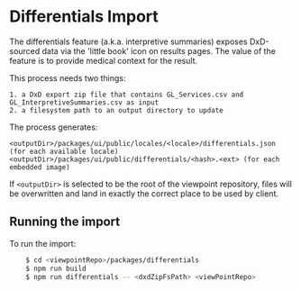 # Differentials Import

The differentials feature (a.k.a. interpretive summaries) exposes DxD-sourced data via the 'little book' icon on results pages. The value of the feature is to provide medical context for the result.

This process needs two things:

    1. a DxD export zip file that contains GL_Services.csv and GL_InterpretiveSummaries.csv as input
    2. a filesystem path to an output directory to update

The process generates:

    <outputDir>/packages/ui/public/locales/<locale>/differentials.json (for each available locale)
    <outputDir>/packages/ui/public/differentials/<hash>.<ext> (for each embedded image)

If `<outputDir>` is selected to be the root of the viewpoint repository, files will be overwritten and land in exactly the correct place to be used by client.

## Running the import

To run the import:

```bash
    $ cd <viewpointRepo>/packages/differentials
    $ npm run build
    $ npm run differentials -- <dxdZipFsPath> <viewPointRepo>
```
